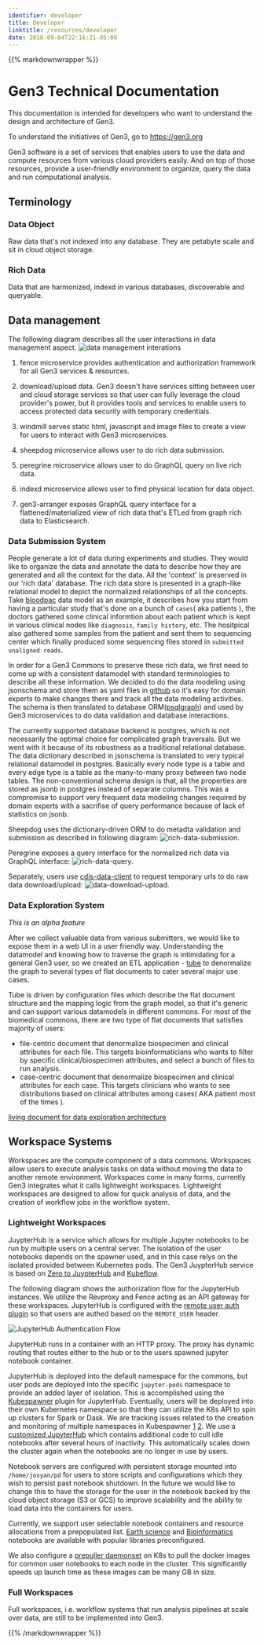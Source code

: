 ```yaml
---
identifier: developer
title: Developer
linktitle: /resources/developer
date: 2018-09-04T22:16:21-05:00
---
```

{{% markdownwrapper %}}
# Gen3 Technical Documentation
This documentation is intended for developers who want to understand the design and architecture of Gen3.

To understand the initiatives of Gen3, go to https://gen3.org

Gen3 software is a set of services that enables users to use the data and compute resources from various cloud providers easily. And on top of those resources, provide a user-friendly environment to organize, query the data and run computational analysis.

## Terminology
### Data Object
Raw data that's not indexed into any database. They are petabyte scale and sit in cloud object storage.

### Rich Data
Data that are harmonized, indexd in various databases, discoverable and queryable.

## Data management

The following diagram describes all the user interactions in data management aspect.
![data management interations](img/data-interactions.png)

1. fence microservice provides authentication and authorization framework for all Gen3 services & resources.
2. download/upload data. Gen3 doesn't have services sitting between user and cloud storage services so that user can fully leverage the cloud provider's power, but it provides tools and services to enable users to access protected data security with temporary credentials.

3. windmill serves static html, javascript and image files to create a view for users to interact with Gen3 microservices.
4. sheepdog microservice allows user to do rich data submission.
5. peregrine microservice allows user to do GraphQL query on live rich data.
6. indexd microservice allows user to find physical location for data object.
7. gen3-arranger exposes GraphQL query interface for a flattened/materialized view of rich data that's ETLed from graph rich data to Elasticsearch.

### Data Submission System
People generate a lot of data during experiments and studies. They would like to organize the data and annotate the data to describe how they are generated and all the context for the data. All the 'context' is preserved in our 'rich data' database. The rich data store is presented in a graph-like relational model to depict the normalized relationships of all the concepts. Take [bloodpac](https://www.bloodpac.org/data-group/) data model as an example, it describes how you start from having a particular study that's done on a bunch of `cases`( aka patients ), the doctors gathered some clinical informtion about each patient which is kept in various clinical nodes like `diagnosis`, `family history`, etc. The hositpical also gathered some samples from the patient and sent them to sequencing center which finally produced some sequencing files stored in `submitted unaligned reads`.

In order for a Gen3 Commons to preserve these rich data, we first need to come up with a consistent datamodel with standard terminologies to describe all these information. We decided to do the data modeling using jsonschema and store them as yaml files in [github](https://github.com/occ-data/bpadictionary) so it's easy for domain experts to make changes there and track all the data modeling activities. The schema is then translated to database ORM([psqlgraph](https://github.com/NCI-GDC/psqlgraph)) and used by Gen3 microservices to do data validation and database interactions.

The currently supported database backend is postgres, which is not necessarily the optimal choice for complicated graph traversals. But we went with it because of its robustness as a traditional relational database. The data dictionary described in jsonschema is translated to very typical relational datamodel in postgres. Basically every node type is a table and every edge type is a table as the many-to-many proxy between two node tables. The non-conventional schema design is that, all the properties are stored as jsonb in postgres instead of separate columns. This was a compromise to support very frequent data modeling changes required by domain experts with a sacrifise of query performance because of lack of statistics on jsonb.

Sheepdog uses the dictionary-driven ORM to do metadta validation and submission as described in following diagram:
![rich-data-submission](img/rich-data-submission.png).

Peregrine exposes a query interface for the normalized rich data via GraphQL interface:
![rich-data-query](img/rich-data-query.png).

Separately, users use [cdis-data-client](https://github.com/uc-cdis/cdis-data-client) to request temporary urls to do raw data download/upload:
![data-download-upload](img/data-download-upload.png).

### Data Exploration System
_This is an alpha feature_

After we collect valuable data from various submitters, we would like to expose them in a web UI in a user friendly way. Understanding the datamodel and knowing how to traverse the graph is intimidating for a general Gen3 user, so we created an ETL application - [tube](https://github.com/uc-cdis/tube) to denormalize the graph to several types of flat documents to cater several major use cases.

Tube is driven by configuration files which describe the flat document structure and the mapping logic from the graph model, so that it's generic and can support various datamodels in different commons. For most of the biomedical commons, there are two type of flat documents that satisfies majority of users:
- file-centric document that denormalize biospecimen and clinical attributes for each file. This targets bioinformaticians who wants to filter by specific clinical/biospecimen attributes, and select a bunch of files to run analysis.
- case-centric document that denormalize biospecimen and clinical attributes for each case. This targets clinicians who wants to see distributions based on clinical attributes among cases( AKA patient most of the times ).

[living document for data exploration architecture](https://github.com/uc-cdis/cdis-wiki/tree/master/dev/gen3/data_explorer)

## Workspace Systems

Workspaces are the compute component of a data commons. Workspaces allow users to execute analysis tasks on data without moving the data to another remote environment. Workspaces come in many forms, currently Gen3 integrates what it calls lightweight workspaces. Lightweight workspaces are designed to allow for quick analysis of data, and the creation of workflow jobs in the workflow system.

### Lightweight Workspaces

JuypterHub is a service which allows for multiple Jupyter notebooks to be run by multiple users on a central server. The isolation of the user notebooks depends on the spawner used, and in this case relys on the isolated provided between Kubernetes pods. The Gen3 JuypterHub service is based on [Zero to JuypterHub](https://github.com/jupyterhub/zero-to-jupyterhub-k8s) and [Kubeflow](https://github.com/kubeflow).

The following diagram shows the authorization flow for the JupyterHub instances. We utilize the Revproxy and Fence acting as an API gateway for these workspaces. JupyterHub is configured with the [remote user auth plugin](https://github.com/occ-data/jhub_remote_user_authenticator) so that users are authed based on the `REMOTE_USER` header.

![JupyterHub Authentication Flow](img/lightweight-workspaces.png)

JupyterHub runs in a container with an HTTP proxy. The proxy has dynamic routing that routes either to the hub or to the users spawned jupyter notebook container.

JupyterHub is deployed into the default namespace for the commons, but user pods are deployed into the specific `jupyter-pods` namespace to provide an added layer of isolation. This is accomplished using the [Kubespawner](https://github.com/jupyterhub/kubespawner) plugin for JupyterHub. Eventually, users will be deployed into their own Kubernetes namespace so that they can utilize the K8s API to spin up clusters for Spark or Dask. We are tracking issues related to the creation and monitoring of multiple namespaces in Kubespawner [1](https://github.com/jupyterhub/kubespawner/pull/218) [2](https://github.com/jupyterhub/kubespawner/issues/76). We use a [customized JupyterHub](https://github.com/occ-data/containers/tree/master/jupyterhub) which contains additional code to cull idle notebooks after several hours of inactivity. This automatically scales down the cluster again when the notebooks are no longer in use by users.

Notebook servers are configured with persistent storage mounted into `/home/jovyan/pd` for users to store scripts and configurations which they wish to persist past notebook shutdown. In the future we would like to change this to have the storage for the user in the notebook backed by the cloud object storage (S3 or GCS) to improve scalability and the ability to load data into the containers for users.

Currently, we support user selectable notebook containers and resource allocations from a prepopulated list. [Earth science](https://github.com/occ-data/containers/tree/master/jupyter-geo) and [Bioinformatics](https://github.com/occ-data/containers/tree/master/jupyter) notebooks are available with popular libraries preconfigured. 

We also configure a [prepuller daemonset](https://github.com/uc-cdis/cloud-automation/blob/master/kube/services/jupyterhub/jupyterhub-prepuller.yaml) on K8s to pull the docker images for common user notebooks to each node in the cluster. This significantly speeds up launch time as these images can be many GB in size. 


### Full Workspaces

Full workspaces, i.e. workflow systems that run analysis pipelines at scale over data, are still to be implemented into Gen3. 

{{% /markdownwrapper %}}